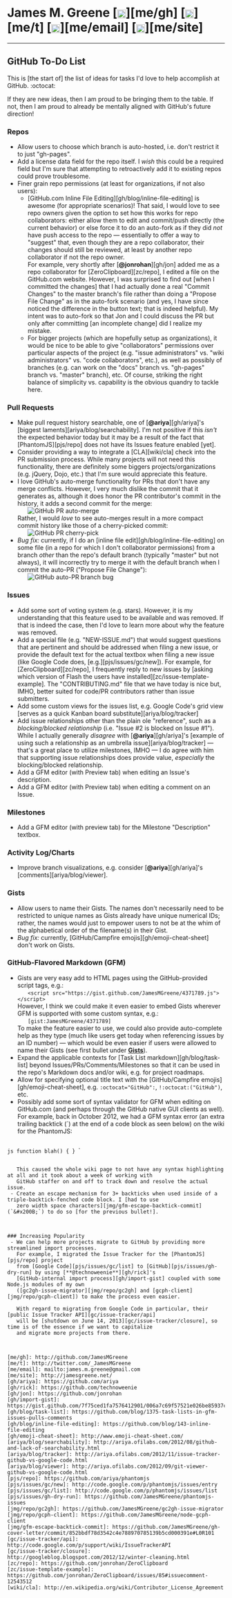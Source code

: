 # James M. Greene [<img class="emoji" title="GitHub" alt=":octocat:" src="https://a248.e.akamai.net/assets.github.com/images/icons/emoji/octocat.png" height="20" width="20" align="absmiddle" />][me/gh] [<img class="emoji" title="Twitter" alt=":bird:" src="https://a248.e.akamai.net/assets.github.com/images/icons/emoji/bird.png" height="20" width="20" align="absmiddle" />][me/t] [<img class="emoji" title="Email" alt=":e-mail:" src="https://a248.e.akamai.net/assets.github.com/images/icons/emoji/e-mail.png" height="20" width="20" align="absmiddle" />][me/email] [<img class="emoji" title="Website" alt=":earth_americas:" src="https://a248.e.akamai.net/assets.github.com/images/icons/emoji/earth_americas.png" height="20" width="20" align="absmiddle" />][me/site]  

---

## GitHub To-Do List
This is [the start of] the list of ideas for tasks I'd love to help accomplish at GitHub. :octocat:  

If they are new ideas, then I am proud to be bringing them to the table.  If not, then I am proud to already be
mentally aligned with GitHub's future direction!


### Repos
 - Allow users to choose which branch is auto-hosted, i.e. don't restrict it to just "gh-pages".
 - Add a license data field for the repo itself. I _wish_ this could be a required field but I'm sure
   that attempting to retroactively add it to existing repos could prove troublesome.
 - Finer grain repo permissions (at least for organizations, if not also users):
    - [GitHub.com Inline File Editing][gh/blog/inline-file-editing] is awesome (for appropriate scenarios)! That said,
      I would love to see repo owners given the option to set how this works for repo collaborators: either allow them to
      edit and commit/push directly (the current behavior) or else force it to do an auto-fork as if they did _not_ have
      push access to the repo &mdash; essentially to offer a way to "suggest" that, even though they are a repo collaborator,
      their changes should still be reviewed, at least by another repo collaborator if not the repo owner.  
      For example, very shortly after [**@jonrohan**][gh/jon] added me as a repo collaborator for [ZeroClipboard][zc/repo],
      I edited a file on the GitHub.com website. However, I was surprised to find out [when I committed the changes] that I
      had actually done a real "Commit Changes" to the master branch's file rather than doing a "Propose File Change" as in
      the auto-fork scenario (and yes, I have since noticed the difference in the button text; that is indeed helpful).
      My intent was to auto-fork so that Jon and I could discuss the PR but only after committing [an incomplete
      change] did I realize my mistake.
    - For bigger projects (which are hopefully setup as organizations), it would be nice to be able to give "collaborators"
      permissions over particular aspects of the project (e.g. "issue administrators" vs. "wiki administrators" vs. "code
      collaborators", etc.), as well as possibly of branches (e.g. can work on the "docs" branch vs. "gh-pages" branch vs.
      "master" branch), etc. Of course, striking the right balance of simplicity vs. capability is the obvious quandry
      to tackle here.


### Pull Requests
 - Make pull request history searchable, one of [**@ariya**][gh/ariya]'s [biggest laments][ariya/blog/searchability].
   I'm not positive if this _isn't_ the expected behavior today but it may be a result of the fact that [PhantomJS][pjs/repo]
   does not have its Issues feature enabled [yet].
 - Consider providing a way to integrate a [CLA][wiki/cla] check
   into the PR submission process. While many projects will not need this functionality, there are definitely some
   biggers projects/organizations (e.g. jQuery, Dojo, etc.) that I'm sure would appreciate this feature.
 - I love GitHub's auto-merge functionality for PRs that don't have any merge conflicts. However, I very much dislike
   the commit that it generates as, although it does honor the PR contributor's commit in the history, it adds a
   second commit for the merge:  
     &nbsp; &nbsp; &nbsp; ![GitHub PR auto-merge](img/auto-merge-commit.png)  
   Rather, I would _love_ to see auto-merges result in a more compact commit history like those of a cherry-picked commit:  
     &nbsp; &nbsp; &nbsp; ![GitHub PR cherry-pick](img/cherry-pick-commit.png)  
 - _Bug fix:_ currently, if I do an [inline file edit][gh/blog/inline-file-editing] on some file (in a repo for which
   I don't collaborator permissions) from a branch _other_ than the repo's default branch (typically "master" but not
   always), it will incorrectly try to merge it with the default branch when I commit the auto-PR ("Propose File Change"):  
     &nbsp; &nbsp; &nbsp; ![GitHub auto-PR branch bug](img/auto-fork-PR-wrong-branch.png)  



### Issues
 - Add some sort of voting system (e.g. stars). However, it is my understanding that this feature used to be available
   and was removed. If that is indeed the case, then I'd love to learn more about why the feature was removed.
 - Add a special file (e.g. "NEW-ISSUE.md") that would suggest questions that are pertinent and should be addressed
   when filing a new issue, or provide the default text for the actual textbox when filing a new issue (like Google
   Code does, [e.g.][pjs/issues/gc/new]). For example, for [ZeroClipboard][zc/repo], I frequently reply to
   new issues by [asking which version of Flash the users have installed][zc/issue-template-example].
   The "CONTRIBUTING.md" file that we have today is nice but, IMHO, better suited for code/PR contributors rather than
   issue submitters.
 - Add some custom views for the issues list, e.g. Google Code's grid view [serves as a quick Kanban board substitute][ariya/blog/tracker]
 - Add issue relationships other than the plain ole "reference", such as a _blocking/blocked relationship_ (i.e. "Issue #2 is
   blocked on Issue #1"). While I actually generally _disagree_ with [**@ariya**][gh/ariya]'s [example of using such
   a relationship as an umbrella issue][ariya/blog/tracker] &mdash; that's a great place to utilize milestones, IMHO
   &mdash; I do agree with him that supporting issue relationships does provide value, _especially_ the blocking/blocked relationship.
 - Add a GFM editor (with Preview tab) when editing an Issue's description.
 - Add a GFM editor (with Preview tab) when editing a comment on an Issue.


### Milestones
 - Add a GFM editor (with preview tab) for the Milestone "Description" textbox.


### Activity Log/Charts
 - Improve branch visualizations, e.g. consider [**@ariya**][gh/ariya]'s [comments][ariya/blog/viewer].


### Gists
 - Allow users to name their Gists. The names don't necessarily need to be restricted to unique names as Gists
   already have unique numerical IDs; rather, the names would just to empower users to not be at the whim of
   the alphabetical order of the filename(s) in their Gist.
 - _Bug fix:_ currently, [GitHub/Campfire emojis][gh/emoji-cheat-sheet] don't work on Gists.


### GitHub-Flavored Markdown (GFM)
 - Gists are very easy add to HTML pages using the GitHub-provided script tags, e.g.:  
     &nbsp; &nbsp; &nbsp; `<script src="https://gist.github.com/JamesMGreene/4371789.js"></script>`  
   However, I think we could make it even easier to embed Gists wherever GFM is supported with some custom syntax, e.g.:  
     &nbsp; &nbsp; &nbsp; `[gist:JamesMGreene/4371789]`  
   To make the feature easier to use, we could also provide auto-complete help as they type (much like users get
   today when referencing issues by an ID number) &mdash; which would be even easier if users were allowed to name
   their Gists (see first bullet under [**Gists**](#gists)).
 - Expand the applicable contexts for [Task List markdown][gh/blog/task-list] beyond Issues/PRs/Comments/Milestones so that
   it can be used in the repo's Markdown docs and/or wiki, e.g. for project roadmaps.
 - Allow for specifying optional title text with the [GitHub/Campfire emojis][gh/emoji-cheat-sheet],
   e.g. `:octocat="GitHub":`, `!:octocat:("GitHub")`, etc.
 - Possibly add some sort of syntax validator for GFM when editing on GitHub.com (and perhaps through the GitHub native
   GUI clients as well). For example, back in October 2012, we had a GFM syntax error (an extra trailing backtick (\`)
   at the end of a code block as seen below) on the wiki for the PhantomJS:  
    ```md
`​`​`​js
function blah() { }
`​`​`​`
```
 
   This caused the whole wiki page to not have any syntax highlighting at all and it took about a week of working with
   GitHub staffer on and off to track down and resolve the actual issue.
 - Create an escape mechanism for 3+ backticks when used inside of a triple-backtick-fenched code block. I [had to use
   zero width space characters][jmg/gfm-escape-backtick-commit] (`&#x200B;`) to do so [for the previous bullet!].



### Increasing Popularity
 - We can help more projects migrate to GitHub by providing more streamlined import processes.
   For example, I migrated the Issue Tracker for the [PhantomJS][pjs/repo] project
   from [Google Code][pjs/issues/gc/list] to [GitHub][pjs/issues/gh-dry-run] by using [**@technoweenie**][gh/rick]'s
   [GitHub-internal import process][gh/import-gist] coupled with some Node.js modules of my own
   ([gc2gh-issue-migrator][jmg/repo/gc2gh] and [gcph-client][jmg/repo/gcph-client]) to make the process even easier.
   
   With regard to migrating from Google Code in particular, their [public Issue Tracker API][gc/issue-tracker/api]
   will be [shutdown on June 14, 2013][gc/issue-tracker/closure], so time is of the essence if we want to capitalize
   and migrate more projects from there.



[me/gh]: http://github.com/JamesMGreene
[me/t]: http://twitter.com/_JamesMGreene
[me/email]: mailto:james.m.greene@gmail.com
[me/site]: http://jamesgreene.net/
[gh/ariya]: https://github.com/ariya
[gh/rick]: https://github.com/technoweenie
[gh/jon]: https://github.com/jonrohan
[gh/import-gist]: https://gist.github.com/7f75ced1fa7576412901/006a7c69f57521e026be85937c9641e861e81802
[gh/blog/task-list]: https://github.com/blog/1375-task-lists-in-gfm-issues-pulls-comments
[gh/blog/inline-file-editing]: https://github.com/blog/143-inline-file-editing
[gh/emoji-cheat-sheet]: http://www.emoji-cheat-sheet.com/
[ariya/blog/searchability]: http://ariya.ofilabs.com/2012/08/github-and-lack-of-searchability.html
[ariya/blog/tracker]: http://ariya.ofilabs.com/2012/11/issue-tracker-github-vs-google-code.html
[ariya/blog/viewer]: http://ariya.ofilabs.com/2012/09/git-viewer-github-vs-google-code.html
[pjs/repo]: https://github.com/ariya/phantomjs
[pjs/issues/gc/new]: http://code.google.com/p/phantomjs/issues/entry
[pjs/issues/gc/list]: http://code.google.com/p/phantomjs/issues/list
[pjs/issues/gh-dry-run]: https://github.com/JamesMGreene/phantomjs-issues
[jmg/repo/gc2gh]: https://github.com/JamesMGreene/gc2gh-issue-migrator
[jmg/repo/gcph-client]: https://github.com/JamesMGreene/node-gcph-client
[jmg/gfm-escape-backtick-commit]: https://github.com/JamesMGreene/gh-cover-letter/commit/852bbdf78d3542c4e788970785139b5cd000391e#L0R101
[gc/issue-tracker/api]: http://code.google.com/p/support/wiki/IssueTrackerAPI
[gc/issue-tracker/closure]: http://googleblog.blogspot.com/2012/12/winter-cleaning.html
[zc/repo]: https://github.com/jonrohan/ZeroClipboard
[zc/issue-template-example]: https://github.com/jonrohan/ZeroClipboard/issues/85#issuecomment-12543512
[wiki/cla]: http://en.wikipedia.org/wiki/Contributor_License_Agreement

